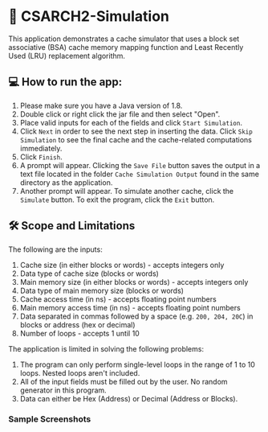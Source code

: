 # 🚀 CSARCH2-Simulation

This application demonstrates a cache simulator that
uses a block set associative (BSA) cache memory mapping function 
and Least Recently Used (LRU) replacement algorithm.

## 💻 How to run the app: ##
1. Please make sure you have a Java version of 1.8.
2. Double click or right click the jar file and then select "Open".
3. Place valid inputs for each of the fields and click `Start Simulation`.
4. Click `Next` in order to see the next step in inserting the data. Click `Skip Simulation` to see the final cache and the cache-related computations immediately.
5. Click `Finish`.
6. A prompt will appear. Clicking the `Save File` button saves the output in a text file located in the folder `Cache Simulation Output` found in the same directory as the application.
7. Another prompt will appear. To simulate another cache, click the `Simulate` button. To exit the program, click the `Exit` button.

## 🛠 Scope and Limitations ##

The following are the inputs:
1. Cache size (in either blocks or words) - accepts integers only
2. Data type of cache size (blocks or words)
3. Main memory size (in either blocks or words) - accepts integers only
4. Data type of main memory size (blocks or words)
5. Cache access time (in ns) - accepts floating point numbers
6. Main memory access time (in ns) - accepts floating point numbers
7. Data separated in commas followed by a space (e.g. `200, 204, 20C`) in blocks or address (hex or decimal)
8. Number of loops - accepts 1 until 10

The application is limited in solving the following problems:
1. The program can only perform single-level loops in the range of 1 to 10 loops. Nested loops aren't included.
2. All of the input fields must be filled out by the user. No random generator in this program.
3. Data can either be Hex (Address) or Decimal (Address or Blocks).

### Sample Screenshots ###